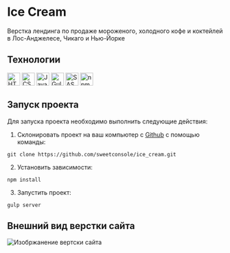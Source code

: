 # Ice Cream

Верстка лендинга по продаже мороженого, холодного кофе и коктейлей в Лос-Анджелесе, Чикаго и Нью-Йорке

## Технологии

<div id="steck" align="left">
  <img src="https://cdn.jsdelivr.net/gh/devicons/devicon@latest/icons/html5/html5-original.svg" width="30" height="30" alt="HTML" />
  <img src="https://cdn.jsdelivr.net/gh/devicons/devicon@latest/icons/css3/css3-original.svg" width="30" height="30" alt="CSS" />
  <img src="https://cdn.jsdelivr.net/gh/devicons/devicon@latest/icons/javascript/javascript-original.svg" width="30" height="30" alt="JavaScript" />   
  <img src="https://cdn.jsdelivr.net/gh/devicons/devicon@latest/icons/gulp/gulp-plain.svg" width="30" height="30" alt="Gulp" />
  <img src="https://cdn.jsdelivr.net/gh/devicons/devicon@latest/icons/sass/sass-original.svg" width="30" height="30" alt="SASS" />
  <img src="https://cdn.jsdelivr.net/gh/devicons/devicon@latest/icons/npm/npm-original-wordmark.svg" width="30" height="30" alt="npm" />
</div>

## Запуск проекта

Для запуска проекта необходимо выполнить следующие действия:

1. Склонировать проект на ваш компьютер с [Github](https://github.com/sweetconsole/ice_cream) с помощью команды:
```
git clone https://github.com/sweetconsole/ice_cream.git
```
2. Установить зависимости:
```
npm install
```
3. Запустить проект:
```
gulp server
```

## Внешний вид верстки сайта

<img src="https://i.ibb.co/VcbtStxr/sweetconsole-github-io-ice-cream-dist-1.png" alt="Изобржанение вертски сайта" />
